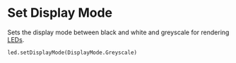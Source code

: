 # Set Display Mode

Sets the display mode between black and white and greyscale for rendering [LEDs](/device/screen).

```sig
led.setDisplayMode(DisplayMode.Greyscale)
```